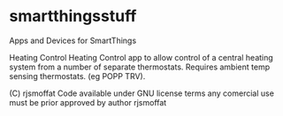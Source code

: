 # smartthingsstuff

Apps and Devices for SmartThings

Heating Control
Heating Control app to allow control of a central heating system from a number of separate thermostats.  Requires ambient temp sensing thermostats.  (eg POPP TRV).   

(C) rjsmoffat
Code available under GNU license terms any comercial use must be prior approved by author rjsmoffat
